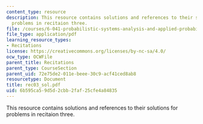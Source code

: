 ```yaml
---
content_type: resource
description: This resource contains solutions and references to their solutions for
  problems in recitaion three.
file: /courses/6-041-probabilistic-systems-analysis-and-applied-probability-spring-2006/6b595ca59d5d2cbb2faf25cfe4a84835_rec03_sol.pdf
file_type: application/pdf
learning_resource_types:
- Recitations
license: https://creativecommons.org/licenses/by-nc-sa/4.0/
ocw_type: OCWFile
parent_title: Recitations
parent_type: CourseSection
parent_uid: 72e75de2-011e-beee-30c9-acf41ced8ab8
resourcetype: Document
title: rec03_sol.pdf
uid: 6b595ca5-9d5d-2cbb-2faf-25cfe4a84835
---
```

This resource contains solutions and references to their solutions for problems in recitaion three.